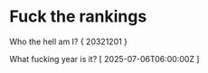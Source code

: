 # Fuck the rankings

Who the hell am I?
{ 20321201 }

What fucking year is it?
[ 2025-07-06T06:00:00Z ]
